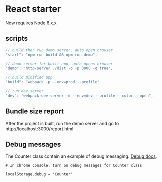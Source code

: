 # React starter

Now requires Node 6.x.x

## scripts

```js
// build then run demo server, auto open browser
"start": "npm run build && npm run demo",

// demo server for built app, auto opens browser
"demo": "http-server ./dist -o -p 3000 -g true",

// build minified app
"build": "webpack -p --env=prod --profile"

// run dev server
"dev": "webpack-dev-server -d --env=dev --profile --color --open",
```

## Bundle size report

After the project is built, run the demo server and go to
http://localhost:3000/report.html


## Debug messages

The Counter class contain an example of debug messaging. [Debug docs](https://www.npmjs.com/package/debug).

```
# In chrome console, turn on debug messages for Counter class

localStorage.debug = 'Counter'
```
